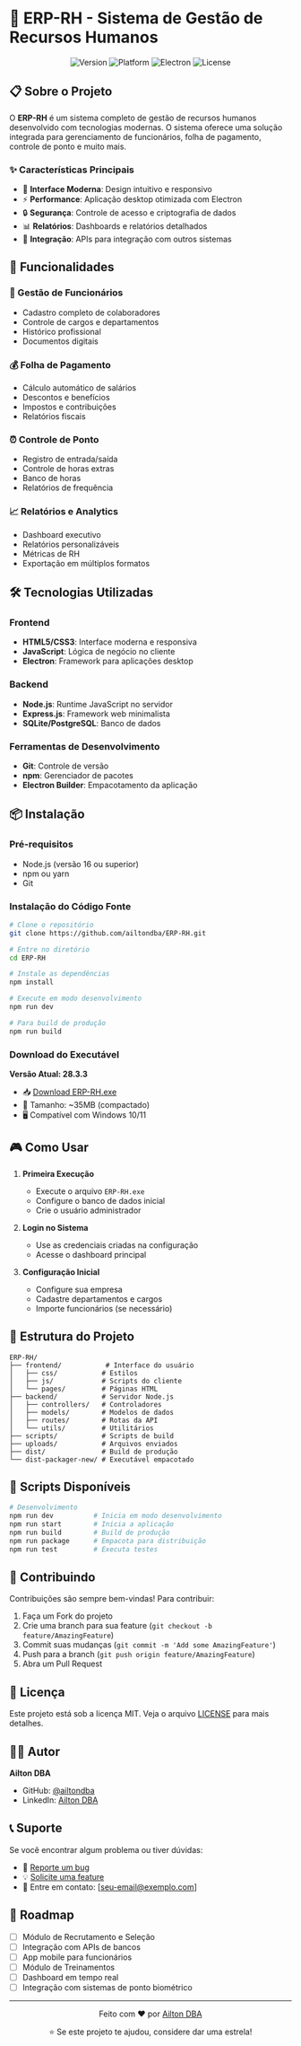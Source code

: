 # 🏢 ERP-RH - Sistema de Gestão de Recursos Humanos

<div align="center">
  <img src="https://img.shields.io/badge/Version-28.3.3-blue.svg" alt="Version">
  <img src="https://img.shields.io/badge/Platform-Windows-lightgrey.svg" alt="Platform">
  <img src="https://img.shields.io/badge/Electron-Latest-47848f.svg" alt="Electron">
  <img src="https://img.shields.io/badge/License-MIT-green.svg" alt="License">
</div>

## 📋 Sobre o Projeto

O **ERP-RH** é um sistema completo de gestão de recursos humanos desenvolvido com tecnologias modernas. O sistema oferece uma solução integrada para gerenciamento de funcionários, folha de pagamento, controle de ponto e muito mais.

### ✨ Características Principais

- 🎯 **Interface Moderna**: Design intuitivo e responsivo
- ⚡ **Performance**: Aplicação desktop otimizada com Electron
- 🔒 **Segurança**: Controle de acesso e criptografia de dados
- 📊 **Relatórios**: Dashboards e relatórios detalhados
- 🔄 **Integração**: APIs para integração com outros sistemas

## 🚀 Funcionalidades

### 👥 Gestão de Funcionários
- Cadastro completo de colaboradores
- Controle de cargos e departamentos
- Histórico profissional
- Documentos digitais

### 💰 Folha de Pagamento
- Cálculo automático de salários
- Descontos e benefícios
- Impostos e contribuições
- Relatórios fiscais

### ⏰ Controle de Ponto
- Registro de entrada/saída
- Controle de horas extras
- Banco de horas
- Relatórios de frequência

### 📈 Relatórios e Analytics
- Dashboard executivo
- Relatórios personalizáveis
- Métricas de RH
- Exportação em múltiplos formatos

## 🛠️ Tecnologias Utilizadas

### Frontend
- **HTML5/CSS3**: Interface moderna e responsiva
- **JavaScript**: Lógica de negócio no cliente
- **Electron**: Framework para aplicações desktop

### Backend
- **Node.js**: Runtime JavaScript no servidor
- **Express.js**: Framework web minimalista
- **SQLite/PostgreSQL**: Banco de dados

### Ferramentas de Desenvolvimento
- **Git**: Controle de versão
- **npm**: Gerenciador de pacotes
- **Electron Builder**: Empacotamento da aplicação

## 📦 Instalação

### Pré-requisitos
- Node.js (versão 16 ou superior)
- npm ou yarn
- Git

### Instalação do Código Fonte

```bash
# Clone o repositório
git clone https://github.com/ailtondba/ERP-RH.git

# Entre no diretório
cd ERP-RH

# Instale as dependências
npm install

# Execute em modo desenvolvimento
npm run dev

# Para build de produção
npm run build
```

### Download do Executável

**Versão Atual: 28.3.3**

- 📥 [Download ERP-RH.exe](https://github.com/ailtondba/ERP-RH/releases/latest)
- 💾 Tamanho: ~35MB (compactado)
- 🖥️ Compatível com Windows 10/11

## 🎮 Como Usar

1. **Primeira Execução**
   - Execute o arquivo `ERP-RH.exe`
   - Configure o banco de dados inicial
   - Crie o usuário administrador

2. **Login no Sistema**
   - Use as credenciais criadas na configuração
   - Acesse o dashboard principal

3. **Configuração Inicial**
   - Configure sua empresa
   - Cadastre departamentos e cargos
   - Importe funcionários (se necessário)

## 📁 Estrutura do Projeto

```
ERP-RH/
├── frontend/           # Interface do usuário
│   ├── css/           # Estilos
│   ├── js/            # Scripts do cliente
│   └── pages/         # Páginas HTML
├── backend/           # Servidor Node.js
│   ├── controllers/   # Controladores
│   ├── models/        # Modelos de dados
│   ├── routes/        # Rotas da API
│   └── utils/         # Utilitários
├── scripts/           # Scripts de build
├── uploads/           # Arquivos enviados
├── dist/              # Build de produção
└── dist-packager-new/ # Executável empacotado
```

## 🔧 Scripts Disponíveis

```bash
# Desenvolvimento
npm run dev          # Inicia em modo desenvolvimento
npm run start        # Inicia a aplicação
npm run build        # Build de produção
npm run package      # Empacota para distribuição
npm run test         # Executa testes
```

## 🤝 Contribuindo

Contribuições são sempre bem-vindas! Para contribuir:

1. Faça um Fork do projeto
2. Crie uma branch para sua feature (`git checkout -b feature/AmazingFeature`)
3. Commit suas mudanças (`git commit -m 'Add some AmazingFeature'`)
4. Push para a branch (`git push origin feature/AmazingFeature`)
5. Abra um Pull Request

## 📝 Licença

Este projeto está sob a licença MIT. Veja o arquivo [LICENSE](LICENSE) para mais detalhes.

## 👨‍💻 Autor

**Ailton DBA**
- GitHub: [@ailtondba](https://github.com/ailtondba)
- LinkedIn: [Ailton DBA](https://linkedin.com/in/ailtondba)

## 📞 Suporte

Se você encontrar algum problema ou tiver dúvidas:

- 🐛 [Reporte um bug](https://github.com/ailtondba/ERP-RH/issues)
- 💡 [Solicite uma feature](https://github.com/ailtondba/ERP-RH/issues)
- 📧 Entre em contato: [seu-email@exemplo.com]

## 🎯 Roadmap

- [ ] Módulo de Recrutamento e Seleção
- [ ] Integração com APIs de bancos
- [ ] App mobile para funcionários
- [ ] Módulo de Treinamentos
- [ ] Dashboard em tempo real
- [ ] Integração com sistemas de ponto biométrico

---

<div align="center">
  <p>Feito com ❤️ por <a href="https://github.com/ailtondba">Ailton DBA</a></p>
  <p>⭐ Se este projeto te ajudou, considere dar uma estrela!</p>
</div>